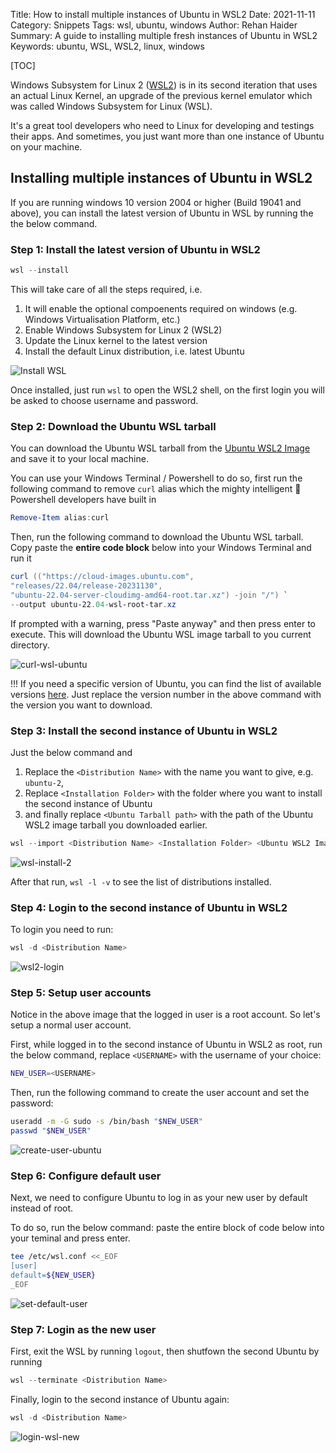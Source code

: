 Title: How to install multiple instances of Ubuntu in WSL2
Date: 2021-11-11
Category: Snippets
Tags: wsl, ubuntu, windows
Author: Rehan Haider
Summary: A guide to installing multiple fresh instances of Ubuntu in WSL2
Keywords: ubuntu, WSL, WSL2, linux, windows


[TOC]

Windows Subsystem for Linux 2 ([WSL2](https://docs.microsoft.com/en-us/windows/wsl/install)) is in its second iteration that uses an actual Linux Kernel, an upgrade of the previous kernel emulator which was called Windows Subsystem for Linux (WSL).

It's a great tool developers who need to Linux for developing and testings their apps. And sometimes, you just want more than one instance of Ubuntu on your machine.


## Installing multiple instances of Ubuntu in WSL2

If you are running windows 10 version 2004 or higher (Build 19041 and above), you can install the latest version of Ubuntu in WSL by running the the below command.

### Step 1: Install the latest version of Ubuntu in WSL2

```powershell
wsl --install
```
This will take care of all the steps required, i.e.

1. It will enable the optional compoenents required on windows (e.g. Windows Virtualisation Platform, etc.)
2. Enable Windows Subsystem for Linux 2 (WSL2)
3. Update the Linux kernel to the latest version
4. Install the default Linux distribution, i.e. latest Ubuntu

![Install WSL]({static}/images/99999967-install-wsl.gif)

Once installed, just run `wsl` to open the WSL2 shell, on the first login you will be asked to choose username and password. 

### Step 2: Download the Ubuntu WSL tarball

You can download the Ubuntu WSL tarball from the [Ubuntu WSL2 Image](https://cloud-images.ubuntu.com/releases/hirsute/release/ubuntu-21.04-server-cloudimg-amd64-wsl.rootfs.tar.gz) and save it to your local machine. 

You can use your Windows Terminal / Powershell to do so, first run the following command to remove `curl` alias which the mighty intelligent 🤡 Powershell developers have built in

```powershell
Remove-Item alias:curl
```

Then, run the following command to download the Ubuntu WSL tarball. Copy paste the **entire code block** below into your Windows Terminal and run it

```powershell
curl (("https://cloud-images.ubuntu.com",
"releases/22.04/release-20231130",
"ubuntu-22.04-server-cloudimg-amd64-root.tar.xz") -join "/") `
--output ubuntu-22.04-wsl-root-tar.xz
```


If prompted with a warning, press "Paste anyway" and then press enter to execute. This will download the Ubuntu WSL image tarball to you current directory. 

![curl-wsl-ubuntu]({static}/images/99999967-curl-wsl-ubuntu.png)

!!! If you need a specific version of Ubuntu, you can find the list of available versions [here](https://cloud-images.ubuntu.com/releases/). Just replace the version number in the above command with the version you want to download.

### Step 3: Install the second instance of Ubuntu in WSL2

Just the below command and 

1. Replace the `<Distribution Name>` with the name you want to give, e.g. `ubuntu-2`, 
2. Replace `<Installation Folder>` with the folder where you want to install the second instance of Ubuntu
3. and finally replace `<Ubuntu Tarball path>` with the path of the Ubuntu WSL2 image tarball you downloaded earlier.

```powershell
wsl --import <Distribution Name> <Installation Folder> <Ubuntu WSL2 Image Tarball path>
```

![wsl-install-2]({static}/images/99999967-wsl-install-2.png)

After that run, `wsl -l -v` to see the list of distributions installed.

### Step 4: Login to the second instance of Ubuntu in WSL2

To login you need to run: 

```powershell
wsl -d <Distribution Name>
```

![wsl2-login]({static}/images/99999967-wsl2-login.png)


### Step 5: Setup user accounts

Notice in the above image that the logged in user is a root account. So let's setup a normal user account.

First, while logged in to the second instance of Ubuntu in WSL2 as root, run the below command, replace `<USERNAME>` with the username of your choice:

```bash
NEW_USER=<USERNAME>
```

Then, run the following command to create the user account and set the password:

```bash
useradd -m -G sudo -s /bin/bash "$NEW_USER"
passwd "$NEW_USER"
```

![create-user-ubuntu]({static}/images/99999967-create-user-ubuntu.png)

### Step 6: Configure default user

Next, we need to configure Ubuntu to log in as your new user by default instead of root. 

To do so, run the below command: paste the entire block of code below into your teminal and press enter.

```bash
tee /etc/wsl.conf <<_EOF
[user]
default=${NEW_USER}
_EOF
```

![set-default-user]({static}/images/99999967-set-default-user.png)

### Step 7: Login as the new user

First, exit the WSL by running `logout`, then shutfown the second Ubuntu by running

```powershell
wsl --terminate <Distribution Name>
```

Finally, login to the second instance of Ubuntu again:

```powershell
wsl -d <Distribution Name>
```

![login-wsl-new]({static}/images/99999967-login-wsl-new.png)
